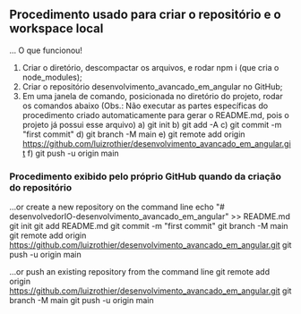 ## Procedimento usado para criar o repositório e o workspace local
... O que funcionou!
1) Criar o diretório, descompactar os arquivos, e rodar npm i (que cria o node_modules);
2) Criar o repositório desenvolvimento_avancado_em_angular no GitHub;
3) Em uma janela de comando, posicionada no diretório do projeto, rodar os comandos abaixo (Obs.: Não executar as partes específicas do procedimento criado automaticamente para gerar o README.md, pois o projeto já possui esse arquivo) 
	a) git init
	b) git add -A
	c) git commit -m "first commit"
	d) git branch -M main
	e) git remote add origin https://github.com/luizrothier/desenvolvimento_avancado_em_angular.git
	f) git push -u origin main

### Procedimento exibido pelo próprio GitHub quando da criação do repositório
…or create a new repository on the command line
echo "# desenvolvedorIO-desenvolvimento_avancado_em_angular" >> README.md
git init
git add README.md
git commit -m "first commit"
git branch -M main
git remote add origin https://github.com/luizrothier/desenvolvimento_avancado_em_angular.git
git push -u origin main

…or push an existing repository from the command line
git remote add origin https://github.com/luizrothier/desenvolvimento_avancado_em_angular.git
git branch -M main
git push -u origin main